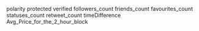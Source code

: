 polarity
  protected
  verified
  followers_count
  friends_count
  favourites_count
  statuses_count
  retweet_count
  timeDifference
  Avg_Price_for_the_2_hour_block
